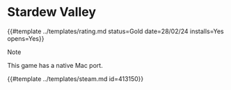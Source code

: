 # Stardew Valley

{{#template ../templates/rating.md status=Gold date=28/02/24 installs=Yes opens=Yes}}

> [!NOTE]
> This game has a native Mac port.

{{#template ../templates/steam.md id=413150}}